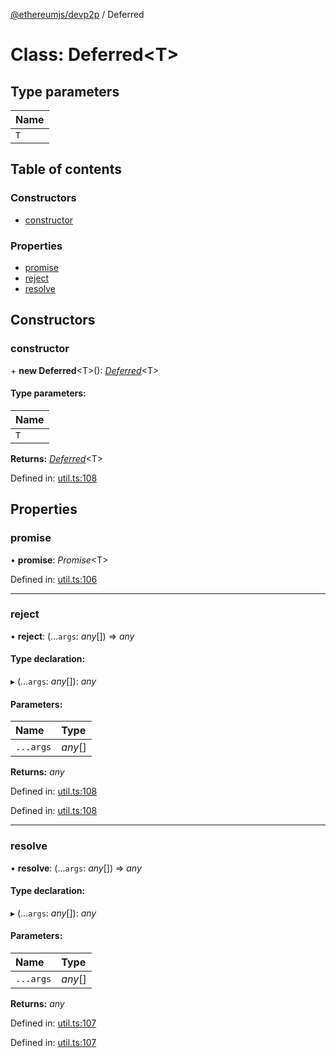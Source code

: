 [@ethereumjs/devp2p](../README.md) / Deferred

# Class: Deferred<T\>

## Type parameters

Name |
:------ |
`T` |

## Table of contents

### Constructors

- [constructor](deferred.md#constructor)

### Properties

- [promise](deferred.md#promise)
- [reject](deferred.md#reject)
- [resolve](deferred.md#resolve)

## Constructors

### constructor

\+ **new Deferred**<T\>(): [*Deferred*](deferred.md)<T\>

#### Type parameters:

Name |
:------ |
`T` |

**Returns:** [*Deferred*](deferred.md)<T\>

Defined in: [util.ts:108](https://github.com/ethereumjs/ethereumjs-monorepo/blob/master/packages/devp2p/src/util.ts#L108)

## Properties

### promise

• **promise**: *Promise*<T\>

Defined in: [util.ts:106](https://github.com/ethereumjs/ethereumjs-monorepo/blob/master/packages/devp2p/src/util.ts#L106)

___

### reject

• **reject**: (...`args`: *any*[]) => *any*

#### Type declaration:

▸ (...`args`: *any*[]): *any*

#### Parameters:

Name | Type |
:------ | :------ |
`...args` | *any*[] |

**Returns:** *any*

Defined in: [util.ts:108](https://github.com/ethereumjs/ethereumjs-monorepo/blob/master/packages/devp2p/src/util.ts#L108)

Defined in: [util.ts:108](https://github.com/ethereumjs/ethereumjs-monorepo/blob/master/packages/devp2p/src/util.ts#L108)

___

### resolve

• **resolve**: (...`args`: *any*[]) => *any*

#### Type declaration:

▸ (...`args`: *any*[]): *any*

#### Parameters:

Name | Type |
:------ | :------ |
`...args` | *any*[] |

**Returns:** *any*

Defined in: [util.ts:107](https://github.com/ethereumjs/ethereumjs-monorepo/blob/master/packages/devp2p/src/util.ts#L107)

Defined in: [util.ts:107](https://github.com/ethereumjs/ethereumjs-monorepo/blob/master/packages/devp2p/src/util.ts#L107)
